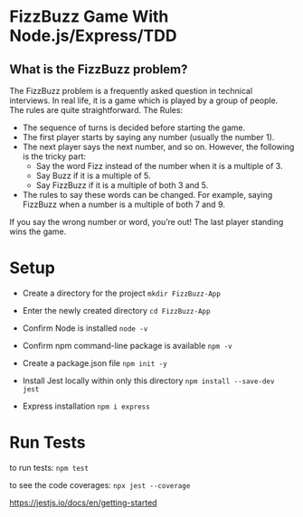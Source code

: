 # FizzBuzz Game With Node.js/Express/TDD

## What is the FizzBuzz problem?

The FizzBuzz problem is a frequently asked question in technical interviews. In real life, it is a game which is played by a group of people. The rules are quite straightforward.
The Rules:

- The sequence of turns is decided before starting the game.
- The first player starts by saying any number (usually the number 1).
- The next player says the next number, and so on. However, the following is the tricky part:
  - Say the word Fizz instead of the number when it is a multiple of 3.
  - Say Buzz if it is a multiple of 5.
  - Say FizzBuzz if it is a multiple of both 3 and 5.
- The rules to say these words can be changed. For example, saying FizzBuzz when a number is a multiple of both 7 and 9.

If you say the wrong number or word, you’re out! The last player standing wins the game.

# Setup

- Create a directory for the project
  `mkdir FizzBuzz-App`

- Enter the newly created directory
  `cd FizzBuzz-App`

- Confirm Node is installed
  `node -v`

- Confirm npm command-line package is available
  `npm -v`

- Create a package.json file
  `npm init -y`

- Install Jest locally within only this directory
  `npm install --save-dev jest`

- Express installation
  `npm i express`

# Run Tests

to run tests:
`npm test`

to see the code coverages:
`npx jest --coverage`

https://jestjs.io/docs/en/getting-started
